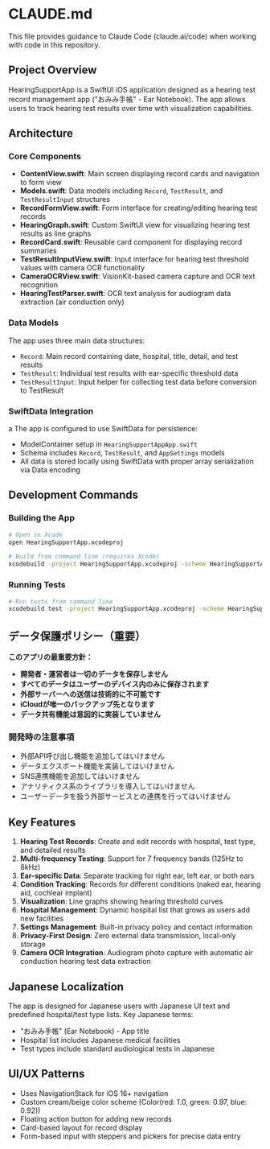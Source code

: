# CLAUDE.md

This file provides guidance to Claude Code (claude.ai/code) when working with code in this repository.

## Project Overview

HearingSupportApp is a SwiftUI iOS application designed as a hearing test record management app ("おみみ手帳" - Ear Notebook). The app allows users to track hearing test results over time with visualization capabilities.

## Architecture

### Core Components

- **ContentView.swift**: Main screen displaying record cards and navigation to form view
- **Models.swift**: Data models including `Record`, `TestResult`, and `TestResultInput` structures
- **RecordFormView.swift**: Form interface for creating/editing hearing test records
- **HearingGraph.swift**: Custom SwiftUI view for visualizing hearing test results as line graphs
- **RecordCard.swift**: Reusable card component for displaying record summaries
- **TestResultInputView.swift**: Input interface for hearing test threshold values with camera OCR functionality
- **CameraOCRView.swift**: VisionKit-based camera capture and OCR text recognition
- **HearingTestParser.swift**: OCR text analysis for audiogram data extraction (air conduction only)

### Data Models

The app uses three main data structures:
- `Record`: Main record containing date, hospital, title, detail, and test results
- `TestResult`: Individual test results with ear-specific threshold data
- `TestResultInput`: Input helper for collecting test data before conversion to TestResult

### SwiftData Integration
a
The app is configured to use SwiftData for persistence:
- ModelContainer setup in `HearingSupportAppApp.swift` 
- Schema includes `Record`, `TestResult`, and `AppSettings` models
- All data is stored locally using SwiftData with proper array serialization via Data encoding

## Development Commands

### Building the App
```bash
# Open in Xcode
open HearingSupportApp.xcodeproj

# Build from command line (requires Xcode)
xcodebuild -project HearingSupportApp.xcodeproj -scheme HearingSupportApp -destination 'platform=iOS Simulator,name=iPhone 15' build
```

### Running Tests
```bash
# Run tests from command line
xcodebuild test -project HearingSupportApp.xcodeproj -scheme HearingSupportApp -destination 'platform=iOS Simulator,name=iPhone 15'
```

## データ保護ポリシー（重要）

**このアプリの最重要方針：**
- **開発者・運営者は一切のデータを保存しません**
- **すべてのデータはユーザーのデバイス内のみに保存されます**
- **外部サーバーへの送信は技術的に不可能です**
- **iCloudが唯一のバックアップ先となります**
- **データ共有機能は意図的に実装していません**

### 開発時の注意事項
- 外部API呼び出し機能を追加してはいけません
- データエクスポート機能を実装してはいけません
- SNS連携機能を追加してはいけません
- アナリティクス系のライブラリを導入してはいけません
- ユーザーデータを扱う外部サービスとの連携を行ってはいけません

## Key Features

1. **Hearing Test Records**: Create and edit records with hospital, test type, and detailed results
2. **Multi-frequency Testing**: Support for 7 frequency bands (125Hz to 8kHz)
3. **Ear-specific Data**: Separate tracking for right ear, left ear, or both ears
4. **Condition Tracking**: Records for different conditions (naked ear, hearing aid, cochlear implant)
5. **Visualization**: Line graphs showing hearing threshold curves
6. **Hospital Management**: Dynamic hospital list that grows as users add new facilities
7. **Settings Management**: Built-in privacy policy and contact information
8. **Privacy-First Design**: Zero external data transmission, local-only storage
9. **Camera OCR Integration**: Audiogram photo capture with automatic air conduction hearing test data extraction

## Japanese Localization

The app is designed for Japanese users with Japanese UI text and predefined hospital/test type lists. Key Japanese terms:
- "おみみ手帳" (Ear Notebook) - App title
- Hospital list includes Japanese medical facilities
- Test types include standard audiological tests in Japanese

## UI/UX Patterns

- Uses NavigationStack for iOS 16+ navigation
- Custom cream/beige color scheme (Color(red: 1.0, green: 0.97, blue: 0.92))
- Floating action button for adding new records
- Card-based layout for record display
- Form-based input with steppers and pickers for precise data entry